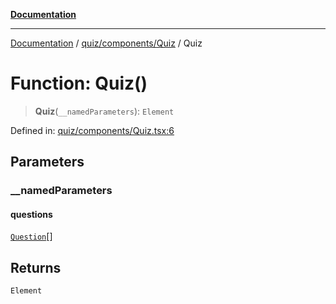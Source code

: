 [**Documentation**](../../../../README.md)

***

[Documentation](../../../../README.md) / [quiz/components/Quiz](../README.md) / Quiz

# Function: Quiz()

> **Quiz**(`__namedParameters`): `Element`

Defined in: [quiz/components/Quiz.tsx:6](https://github.com/Projet-Clovis/flashcard-games/blob/cdaa1ee741a03ae1c8c76b5e87cd54da494e38ee/src/quiz/components/Quiz.tsx#L6)

## Parameters

### \_\_namedParameters

#### questions

[`Question`](../../../../shared/types/flashcardTypes/type-aliases/Question.md)[]

## Returns

`Element`
